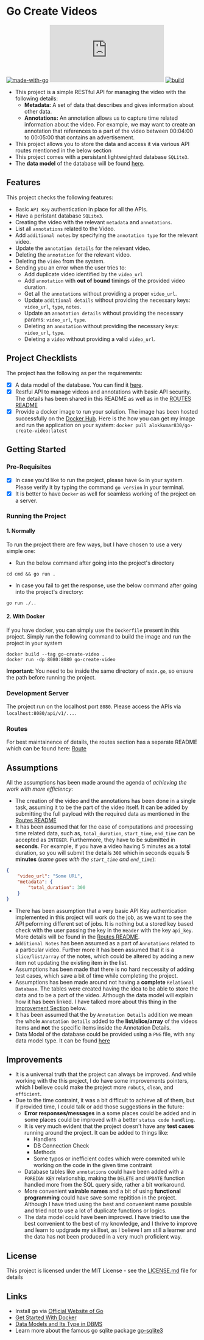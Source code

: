 # Go Create Videos

[![made-with-go](https://img.shields.io/badge/Made%20with-Go-1f425f.svg)](https://www.go.org/)
[![GitHub license](https://badgen.net/github/license/Naereen/Strapdown.js)](https://github.com/Naereen/StrapDown.js/blob/master/LICENSE)
[![build](https://img.shields.io/appveyor/build/gruntjs/grunt)](https://pub.dev/packages/flutter_bounce#-analysis-tab-)

- This project is a simple RESTful API for managing the video with the following details:
    - **Metadata:** A set of data that describes and gives information about other data.
    - **Annotations:** An annotation allows us to capture time related information about the video. For example, we may want to create an annotation that references to a part of the video between 00:04:00 to 00:05:00 that contains an advertisement. 
- This project allows you to store the data and access it via various API routes mentioned in the below section
- This project comes with a persistant lightweighted database `SQLite3`.
- The **data model** of the database will be found [here](https://github.com/aloklearning/go-create-video/blob/main/assets/ER%20Diagram%20Video.png).

## Features

This project checks the following features:
- Basic `API Key` authentication in place for all the APIs.
- Have a peristant database `SQLite3`.
- Creating the video with the relevant `metadata` and `annotations`.
- List all `annotations` related to the Video.
- Add `additional notes` by specifying the `annotation type` for the relevant video.
- Update the `annotation details` for the relevant video.
- Deleting the `annotation` for the relevant video.
- Deleting the `video` from the system.
- Sending you an error when the user tries to:
    - Add duplicate video identified by the `video_url`
    - Add `annotation` with **out of bound** timings of the provided video duration.
    - Get all the `annotations` without providing a proper `video_url`.
    - Update `additional details` without providing the necessary keys: `video_url`, `type`, `notes`.
    - Update an `annotation details` without providing the necessary params: `video_url`, `type`.
    - Deleting an `annotation` without providing the necessary keys: `video_url`, `type`.
    - Deleting a `video` without providing a valid `video_url`.

## Project Checklists

The project has the following as per the requirements:

- [x] A data model of the database. You can find it [here](https://github.com/aloklearning/go-create-video/blob/main/assets/ER%20Diagram%20Video.png).
- [x] Restful API to manage videos and annotations with basic API security. The details has been shared in this README as well as in the [ROUTES README]((https://github.com/aloklearning/go-create-video/tree/main/pkg/handlers))
- [x] Provide a docker image to run your solution. The image has been hosted successfully on the [Docker Hub](https://hub.docker.com/). Here is the how you can get my image and run the application on your system: `docker pull alokkumar830/go-create-video:latest` 

## Getting Started

### Pre-Requisites

- [x] In case you'd like to run the project, please have `Go` in your system. Please verify it by typing the command `go version` in your terminal.
- [x] It is better to have `Docker` as well for seamless working of the project on a server.

### Running the Project

#### 1. Normally

To run the project there are few ways, but I have chosen to use a very simple one:
- Run the below command after going into the project's directory
```
cd cmd && go run .
```

- In case you fail to get the response, use the below command after going into the project's directory:
```
go run ./..
```

#### 2. With Docker

If you have docker, you can simply use the `Dockerfile` present in this project. Simply run the following command to build the image and run the project in your system

```docker
docker build --tag go-create-video .
docker run -dp 8080:8080 go-create-video
```

**Important:** You need to be inside the same directory of `main.go`, so ensure the path before running the project.

### Development Server

The project run on the localhost port `8080`. Please access the APIs via `localhost:8080/api/v1/...`.

### Routes

For best maintainence of details, the routes section has a separate README which can be found here: [Route](https://github.com/aloklearning/go-create-video/tree/main/pkg/handlers)

## Assumptions

All the assumptions has been made around the agenda of *achieving the work with more efficiency*:

- The creation of the video and the annotations has been done in a single task, assuming it to be the part of the video itself. It can be added by submitting the full payload with the required data as mentioned in the [Routes README](https://github.com/aloklearning/go-create-video/tree/main/pkg/handlers)
- It has been assumed that for the ease of computations and processing time related data, such as, `total_duration`, `start_time`, `end_time` can be accepted as `INTEGER`. Furthermore, they have to be submitted in **seconds**. For example, if you have a video having 5 minutes as a total duration, so you will submit the details `300` which in seconds equals **5 minutes** (*same goes with the `start_time` and `end_time`*):
```json
{
    "video_url": "Some URL",
    "metadata": {
        "total_duration": 300
    }
}
```
- There has been assumption that a very basic API Key authentication implemented in this project will work do the job, as we want to see the API peforming different set of jobs. It is nothing but a stored key based check with the user passing the key in the `Header` with the key `api_key`. More details will be found in the [Routes README](https://github.com/aloklearning/go-create-video/tree/main/pkg/handlers).
- `Additional Notes` has been assumed as a part of `Annotations` related to a particular video. Further more it has been assumed that it is a `slice/list/array` of the notes, which could be altered by adding a new item not updating the existing item in the list.
- Assumptions has been made that there is no hard neccessity of adding test cases, which save a bit of time while completing the project.
- Assumptions has been made around not having a **complete** `Relational Database`. The tables were created having the idea to be able to store the data and to be a part of the video. Although the data model will explain how it has been linked. I have talked more about this thing in the [Improvement Section](https://github.com/aloklearning/go-create-video#improvements) below.
- It has been assumed that the by `Annotation Details` addition we mean the whole `Annotation Details` added to the **list/slice/array** of the videos items and **not** the specific items inside the Annotation Details.
- Data Modal of the database could be provided using a `PNG` file, with any data model type. It can be found [here](https://github.com/aloklearning/go-create-video/blob/main/assets/ER%20Diagram%20Video.png)

## Improvements

- It is a universal truth that the project can always be improved. And while working with the this project, I do have some improvements pointers, which I believe could make the project more `robuts`, `clean`, and `efficient`. 
- Due to the time contraint, it was a bit difficult to achieve all of them, but if provided time, I could talk or add those suggestions in the future:
    - **Error responses/messages** in a some places could be added and in some places could be improved with a better `status code handling`.
    - It is very much evident that the project doesn't have any **test cases** running around the project. It can be added to things like:
        - Handlers
        - DB Connection Check
        - Methods
        - Some typos or inefficient codes which were commited while working on the code in the given time contraint
    - Database tables like `annotations` could have been added with a `FOREIGN KEY` relationship, making the `DELETE` and `UPDATE` function handled more from the SQL query side, rather a bit workaround.
    - More convenient **vairable names** and a bit of using **functional programming** could have save some repitition in the project. Although I have tried using the best and convenient name possible and tried not to use a lot of duplicate functions or logics.
    - The data model could have been improved. I have tried to use the best convenient to the best of my knowledge, and I thrive to improve and learn to updgrade my skillset, as I believe I am still a learner and the data has not been produced in a very much proficient way.

## License

This project is licensed under the MIT License - see the [LICENSE.md](https://github.com/aloklearning/go-create-video/blob/main/LICENSE.md) file for details

## Links

- Install go via [Official Website of Go](https://go.dev/)
- [Get Started With Docker](https://www.youtube.com/watch?v=iqqDU2crIEQ&t=1002s)
- [Data Models and Its Type in DBMS](https://afteracademy.com/blog/what-is-data-model-in-dbms-and-what-are-its-types/)
- Learn more about the famous go sqlite package [go-sqlite3](https://pkg.go.dev/github.com/mattn/go-sqlite3)




